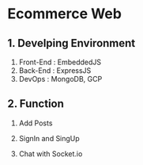# Ecommerce Web

## 1. Develping Environment

1. Front-End : EmbeddedJS
2. Back-End : ExpressJS
3. DevOps : MongoDB, GCP

## 2. Function

1. Add Posts

2. SignIn and SingUp

3. Chat with Socket.io
